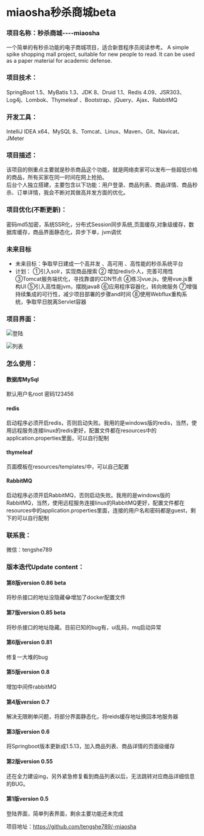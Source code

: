# miaosha秒杀商城beta

### 项目名称：秒杀商城----miaosha

一个简单的有秒杀功能的电子商城项目，适合新晋程序员阅读参考。
A simple spike shopping mall project, suitable for new people to read. It can be used as a paper material for academic defense.

### 项目技术：

SpringBoot 1.5、MyBatis 1.3、JDK 8、Druid 1.1、Redis 4.09、JSR303、Log4j、Lombok、Thymeleaf 、Bootstrap、jQuery、Ajax、RabbitMQ

### 开发工具：
IntelliJ IDEA  x64、MySQL 8、Tomcat、Linux、Maven、Git、Navicat、JMeter

### 项目描述：

该项目的侧重点主要就是秒杀商品这个功能，就是网络卖家可以发布一些超低价格的商品，所有买家在同一时间在网上抢拍。<br/>
后台个人独立搭建，主要包含以下功能：用户登录、商品列表、商品详情、商品秒杀、订单详情，我会不断对其做高并发方面的优化。

### 项目优化(不断更新)：

密码md5加密，系统SSR化，分布式Session同步系统,页面缓存,对象级缓存，数据库缓存，商品界面静态化，异步下单，jvm调优

### 未来目标

- 未来目标：争取早日建成一个高并发 、高可用 、高性能的秒杀系统平台
- 计划：
  ①引入solr，实现商品搜索 
  ② 增加redis仆人，完善可用性 
  ③Tomcat服务端优化，寻找靠谱的CDN节点 
  ④练习vue.js，使用vue.js重构UI 
  ⑤引入高性能jvm，摆脱java8 
  ⑥应用程序容器化，转向微服务
  ⑦增强持续集成的可行性，减少项目部署的步骤and时间
  ⑧使用Webflux重构系统，争取早日脱离Servlet容器

### 项目界面：

![登陆](http://resume.tengshe789.tech/static/%E7%99%BB%E9%99%86.jpg)

![列表](http://resume.tengshe789.tech/static/%E5%95%86%E5%93%81%E5%88%97%E8%A1%A8.jpg)

### 怎么使用：

#### 数据库MySql
默认用户名root
密码123456

#### redis
启动程序必须开启redis，否则启动失败。我用的是windows版的redis，当然，使用远程服务连接linux的redis更好，配置文件都在resources中的application.properties里面，可以自行配制
#### thymeleaf
页面模板在resources/templates/中，可以自己配置
#### RabbitMQ

启动程序必须开启RabbitMQ，否则启动失败。我用的是windows版的RabbitMQ，当然，使用远程服务连接linux的RabbitMQ更好，配置文件都在resources中的application.properties里面，连接的用户名和密码都是guest，剩下的可以自行配制
### 联系我：

微信：tengshe789

### 版本迭代Update content：

#### 第8版version 0.86 beta

将秒杀接口的地址没隐藏😂增加了docker配置文件

#### 第7版version 0.85 beta

将秒杀接口的地址隐藏。目前已知的bug有，ui乱码，mq启动异常

#### 第6版version 0.81

修复一大堆的bug
#### 第5版version 0.8

增加中间件rabbitMQ
#### 第4版version 0.7
解决无限刷单问题，将部分界面静态化，将reids缓存地址换回本地服务器
#### 第3版version 0.6
将Springboot版本更新成1.5.13，加入商品列表、商品详情的页面级缓存
#### 第2版version 0.55
还在全力建设ing，另外紧急修复看到商品列表以后，无法跳转对应商品详细信息的BUG。
#### 第1版version 0.5
登陆界面，简单列表界面，剩余主要功能还未完成


项目地址：https://github.com/tengshe789/-miaosha
